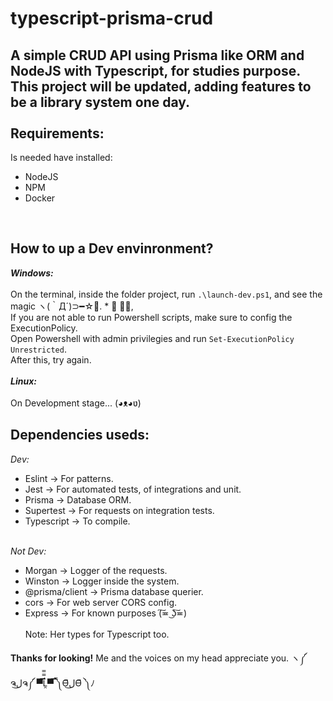 # typescript-prisma-crud

A simple CRUD API using Prisma like ORM and NodeJS with Typescript, for studies purpose.<br>
This project will be updated, adding features to be a library system one day.<br><br>
Requirements:
---
Is needed have installed:
- NodeJS
- NPM
- Docker
<br>

How to up a Dev envinronment?
---
**_Windows:_**<br><br>
On the terminal, inside the folder project, run `.\launch-dev.ps1`, and see the magic ヽ(｀Д´)⊃━☆ﾟ. * ･ ｡ﾟ,<br>
If you are not able to run Powershell scripts, make sure to config the ExecutionPolicy.<br>
Open Powershell with admin privilegies and run `Set-ExecutionPolicy Unrestricted`.<br>
After this, try again.
<br><br>
**_Linux:_**<br><br>
On Development stage... (◕ᴥ◕ʋ)

Dependencies useds:<br>
---
_Dev:_
- Eslint &rarr; For patterns.
- Jest &rarr; For automated tests, of integrations and unit. 
- Prisma &rarr; Database ORM.
- Supertest &rarr; For requests on integration tests.
- Typescript &rarr; To compile.
<br><br>

_Not Dev:_
- Morgan &rarr; Logger of the requests.
- Winston &rarr; Logger inside the system.
- @prisma/client &rarr; Prisma database querier.
- cors &rarr; For web server CORS config.
- Express &rarr; For known purposes 	(͠≖ ͜ʖ͠≖)
<br><br>
Note: Her types for Typescript too.

**Thanks for looking!** Me and the voices on my head appreciate you. ヽ༼ ຈل͜ຈ༼ ▀̿̿Ĺ̯̿̿▀̿ ̿༽Ɵ͆ل͜Ɵ͆ ༽ﾉ
